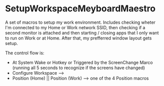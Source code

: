 SetupWorkspaceMeyboardMaestro
=============================

A set of macros to setup my work environment. Includes checking wheter I'm connected to my Home or Work network SSID, then checking if a second monitor is attached and then starting / closing apps that I only want to run on Work or at Home. After that, my prefferred window layout gets setup.

The control flow is:
- At System Wake or Hotkey or Triggered by the ScreenChange Marco (running all 5 seconds to recognize if the screens have changed)
- Configure Workspace -->
- Position (Home) || Position (Work)
--> one of the 4 Position macros 